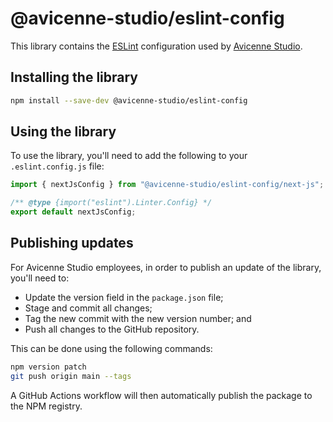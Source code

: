 # @avicenne-studio/eslint-config

This library contains the [ESLint](https://eslint.org) configuration used by [Avicenne Studio](https://avicenne.studio).

## Installing the library

```bash
npm install --save-dev @avicenne-studio/eslint-config
```

## Using the library

To use the library, you'll need to add the following to your `.eslint.config.js` file:

```js
import { nextJsConfig } from "@avicenne-studio/eslint-config/next-js";

/** @type {import("eslint").Linter.Config} */
export default nextJsConfig;
```

## Publishing updates

For Avicenne Studio employees, in order to publish an update of the library, you'll need to:

- Update the version field in the `package.json` file;
- Stage and commit all changes;
- Tag the new commit with the new version number; and
- Push all changes to the GitHub repository.

This can be done using the following commands:

```bash
npm version patch
git push origin main --tags
```

A GitHub Actions workflow will then automatically publish the package to the NPM registry.
